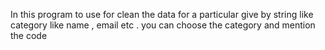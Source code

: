 In this program to use for clean the data for a particular give by string like category like name , email etc . you can choose the category and mention the code 
